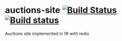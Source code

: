 # auctions-site [![Build Status](https://travis-ci.org/wallymathieu/auctions-site.svg?branch=master)](https://travis-ci.org/wallymathieu/auctions-site) [![Build status](https://ci.appveyor.com/api/projects/status/wwefc0io4oh2wnrf/branch/master?svg=true)](https://ci.appveyor.com/project/wallymathieu/auctions-site/branch/master)

Auctions site implemented in f# with redis

